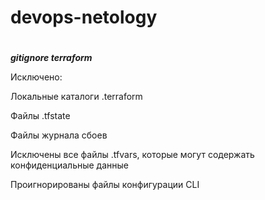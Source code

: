 # devops-netology
#
***gitignore terraform***

Исключено:

Локальные каталоги .terraform

Файлы .tfstate

Файлы журнала сбоев

Исключены все файлы .tfvars, которые могут содержать конфиденциальные данные

Проигнорированы файлы конфигурации CLI
